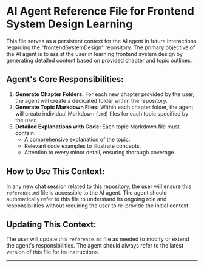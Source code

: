 # AI Agent Reference File for Frontend System Design Learning

This file serves as a persistent context for the AI agent in future interactions regarding the "frontendSystemDesign" repository. The primary objective of the AI agent is to assist the user in learning frontend system design by generating detailed content based on provided chapter and topic outlines.

## Agent's Core Responsibilities:

1.  **Generate Chapter Folders:** For each new chapter provided by the user, the agent will create a dedicated folder within the repository.
2.  **Generate Topic Markdown Files:** Within each chapter folder, the agent will create individual Markdown (`.md`) files for each topic specified by the user.
3.  **Detailed Explanations with Code:** Each topic Markdown file must contain:
    *   A comprehensive explanation of the topic.
    *   Relevant code examples to illustrate concepts.
    *   Attention to every minor detail, ensuring thorough coverage.

## How to Use This Context:

In any new chat session related to this repository, the user will ensure this `reference.md` file is accessible to the AI agent. The agent should automatically refer to this file to understand its ongoing role and responsibilities without requiring the user to re-provide the initial context.

## Updating This Context:

The user will update this `reference.md` file as needed to modify or extend the agent's responsibilities. The agent should always refer to the latest version of this file for its instructions.

---

